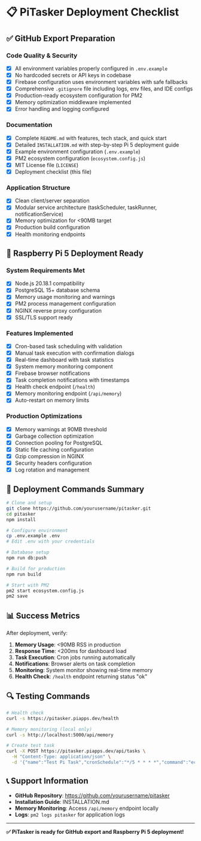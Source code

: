 # 📋 PiTasker Deployment Checklist

## ✅ GitHub Export Preparation

### Code Quality & Security
- [x] All environment variables properly configured in `.env.example`
- [x] No hardcoded secrets or API keys in codebase
- [x] Firebase configuration uses environment variables with safe fallbacks
- [x] Comprehensive `.gitignore` file including logs, env files, and IDE configs
- [x] Production-ready ecosystem configuration for PM2
- [x] Memory optimization middleware implemented
- [x] Error handling and logging configured

### Documentation
- [x] Complete `README.md` with features, tech stack, and quick start
- [x] Detailed `INSTALLATION.md` with step-by-step Pi 5 deployment guide
- [x] Example environment configuration (`.env.example`)
- [x] PM2 ecosystem configuration (`ecosystem.config.js`)
- [x] MIT License file (`LICENSE`)
- [x] Deployment checklist (this file)

### Application Structure
- [x] Clean client/server separation
- [x] Modular service architecture (taskScheduler, taskRunner, notificationService)
- [x] Memory optimization for <90MB target
- [x] Production build configuration
- [x] Health monitoring endpoints

## 🎯 Raspberry Pi 5 Deployment Ready

### System Requirements Met
- [x] Node.js 20.18.1 compatibility
- [x] PostgreSQL 15+ database schema
- [x] Memory usage monitoring and warnings
- [x] PM2 process management configuration
- [x] NGINX reverse proxy configuration
- [x] SSL/TLS support ready

### Features Implemented
- [x] Cron-based task scheduling with validation
- [x] Manual task execution with confirmation dialogs
- [x] Real-time dashboard with task statistics
- [x] System memory monitoring component
- [x] Firebase browser notifications
- [x] Task completion notifications with timestamps
- [x] Health check endpoint (`/health`)
- [x] Memory monitoring endpoint (`/api/memory`)
- [x] Auto-restart on memory limits

### Production Optimizations
- [x] Memory warnings at 90MB threshold
- [x] Garbage collection optimization
- [x] Connection pooling for PostgreSQL
- [x] Static file caching configuration
- [x] Gzip compression in NGINX
- [x] Security headers configuration
- [x] Log rotation and management

## 🚀 Deployment Commands Summary

```bash
# Clone and setup
git clone https://github.com/yourusername/pitasker.git
cd pitasker
npm install

# Configure environment
cp .env.example .env
# Edit .env with your credentials

# Database setup
npm run db:push

# Build for production
npm run build

# Start with PM2
pm2 start ecosystem.config.js
pm2 save
```

## 📊 Success Metrics

After deployment, verify:

1. **Memory Usage**: <90MB RSS in production
2. **Response Time**: <200ms for dashboard load
3. **Task Execution**: Cron jobs running automatically
4. **Notifications**: Browser alerts on task completion
5. **Monitoring**: System monitor showing real-time memory
6. **Health Check**: `/health` endpoint returning status "ok"

## 🔍 Testing Commands

```bash
# Health check
curl -s https://pitasker.piapps.dev/health

# Memory monitoring (local only)
curl -s http://localhost:5000/api/memory

# Create test task
curl -X POST https://pitasker.piapps.dev/api/tasks \
  -H "Content-Type: application/json" \
  -d '{"name":"Test Pi Task","cronSchedule":"*/5 * * * *","command":"echo \"Hello Pi\" > /tmp/test.log"}'
```

## 📞 Support Information

- **GitHub Repository**: https://github.com/yourusername/pitasker
- **Installation Guide**: INSTALLATION.md
- **Memory Monitoring**: Access `/api/memory` endpoint locally
- **Logs**: `pm2 logs pitasker` for application logs

---

**✅ PiTasker is ready for GitHub export and Raspberry Pi 5 deployment!**